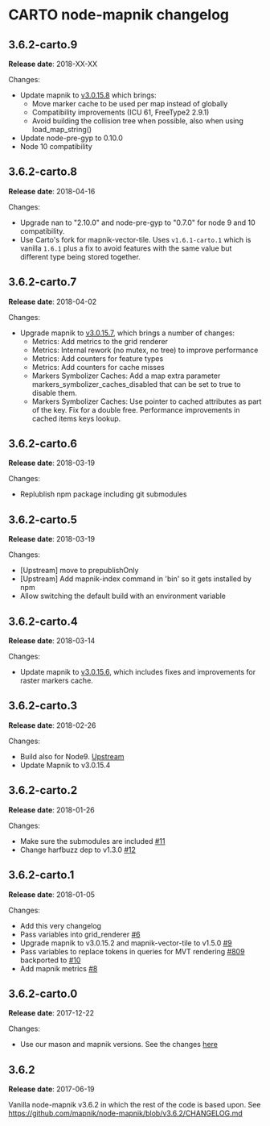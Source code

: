 # CARTO node-mapnik changelog

## 3.6.2-carto.9

**Release date**: 2018-XX-XX

Changes:
 - Update mapnik to [v3.0.15.8](https://github.com/CartoDB/mapnik/blob/v3.0.15.8/CHANGELOG.carto.md#30158) which brings:
   - Move marker cache to be used per map instead of globally
   - Compatibility improvements (ICU 61, FreeType2 2.9.1)
   - Avoid building the collision tree when possible, also when using load_map_string()
 - Update node-pre-gyp to 0.10.0
 - Node 10 compatibility

## 3.6.2-carto.8

**Release date**: 2018-04-16

Changes:
 - Upgrade nan to "2.10.0" and node-pre-gyp to "0.7.0" for node 9 and 10 compatibility.
 - Use Carto's fork for mapnik-vector-tile. Uses `v1.6.1-carto.1` which is vanilla `1.6.1` plus a fix to avoid features with the same value but different type being stored together.

## 3.6.2-carto.7

**Release date**: 2018-04-02

Changes:
  - Upgrade mapnik to [v3.0.15.7](https://github.com/CartoDB/mapnik/blob/345a9670e14ab898b8abe44f240be0fb6c37cb98/CHANGELOG.carto.md#30157), which brings a number of changes:
    - Metrics: Add metrics to the grid renderer
    - Metrics: Internal rework (no mutex, no tree) to improve performance
    - Metrics: Add counters for feature types
    - Metrics: Add counters for cache misses
    - Markers Symbolizer Caches: Add a map extra parameter markers_symbolizer_caches_disabled that can be set to true to disable them.
    - Markers Symbolizer Caches: Use pointer to cached attributes as part of the key. Fix for a double free. Performance improvements in cached items keys lookup.

## 3.6.2-carto.6

**Release date**: 2018-03-19

Changes:
  - Replublish npm package including git submodules

## 3.6.2-carto.5

**Release date**: 2018-03-19

Changes:
 - [Upstream] move to prepublishOnly
 - [Upstream] Add mapnik-index command in 'bin' so it gets installed by npm
 - Allow switching the default build with an environment variable

## 3.6.2-carto.4

**Release date**: 2018-03-14

Changes:
 - Update mapnik to [v3.0.15.6](https://github.com/CartoDB/mapnik/blob/v3.0.15-carto/CHANGELOG.carto.md#30156), which includes fixes and improvements for raster markers cache.

## 3.6.2-carto.3

**Release date**: 2018-02-26

Changes:
 - Build also for Node9. [Upstream](https://github.com/mapnik/node-mapnik/commit/690f351c20cb5d08e57df5033d70d13417625da7)
 - Update Mapnik to v3.0.15.4


## 3.6.2-carto.2

**Release date**: 2018-01-26

Changes:
 - Make sure the submodules are included [#11](https://github.com/CartoDB/node-mapnik/pull/11)
 - Change harfbuzz dep to v1.3.0 [#12](https://github.com/CartoDB/node-mapnik/pull/12)


## 3.6.2-carto.1

**Release date**: 2018-01-05

Changes:
 - Add this very changelog
 - Pass variables into grid_renderer [#6](https://github.com/CartoDB/node-mapnik/pull/6)
 - Upgrade mapnik to v3.0.15.2 and mapnik-vector-tile to v1.5.0 [#9](https://github.com/CartoDB/node-mapnik/pull/9)
 - Pass variables to replace tokens in queries for MVT rendering [#809](https://github.com/mapnik/node-mapnik/pull/809) backported to [#10](https://github.com/CartoDB/node-mapnik/pull/10)
 - Add mapnik metrics [#8](https://github.com/CartoDB/node-mapnik/pull/8)


## 3.6.2-carto.0

**Release date**: 2017-12-22

Changes:
 - Use our mason and mapnik versions. See the changes [here](https://github.com/CartoDB/node-mapnik/compare/v3.6.2...v3.6.2-carto.0?expand=1)


## 3.6.2

**Release date**: 2017-06-19

Vanilla node-mapnik v3.6.2 in which the rest of the code is based upon. See https://github.com/mapnik/node-mapnik/blob/v3.6.2/CHANGELOG.md
